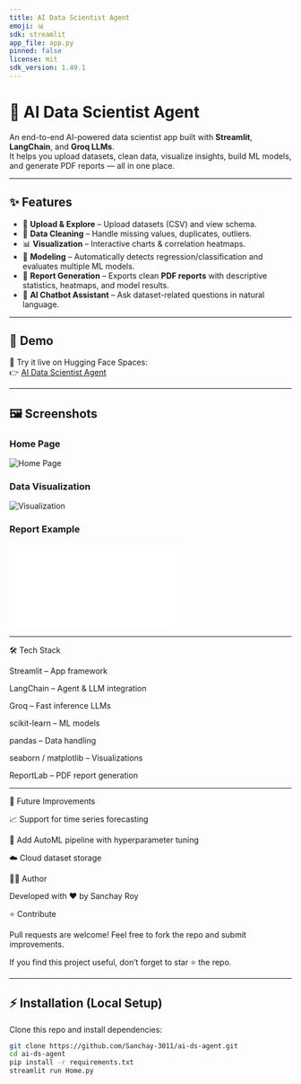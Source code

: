 ```yaml
---
title: AI Data Scientist Agent
emoji: 📊
sdk: streamlit
app_file: app.py
pinned: false
license: mit
sdk_version: 1.49.1
---
```


# 🤖 AI Data Scientist Agent

An end-to-end AI-powered data scientist app built with **Streamlit**, **LangChain**, and **Groq LLMs**.  
It helps you upload datasets, clean data, visualize insights, build ML models, and generate PDF reports — all in one place.  

---

## ✨ Features
- 📂 **Upload & Explore** – Upload datasets (CSV) and view schema.
- 🧹 **Data Cleaning** – Handle missing values, duplicates, outliers.
- 📊 **Visualization** – Interactive charts & correlation heatmaps.
- 🤖 **Modeling** – Automatically detects regression/classification and evaluates multiple ML models.
- 📑 **Report Generation** – Exports clean **PDF reports** with descriptive statistics, heatmaps, and model results.
- 💬 **AI Chatbot Assistant** – Ask dataset-related questions in natural language.

---

## 🚀 Demo
🔗 Try it live on Hugging Face Spaces:  
👉 [AI Data Scientist Agent](https://huggingface.co/spaces/Sanchay3011/ai-ds-agent)

---

## 🖼️ Screenshots
### Home Page
![Home Page](assets/home.png)

### Data Visualization
![Visualization](assets/visualization.png)

### Report Example
![Report](assets/report.pdf)

---

🛠️ Tech Stack

Streamlit
 – App framework

LangChain
 – Agent & LLM integration

Groq
 – Fast inference LLMs

scikit-learn
 – ML models

pandas
 – Data handling

seaborn
 / matplotlib
 – Visualizations

ReportLab
 – PDF report generation

 ---

 📌 Future Improvements

📈 Support for time series forecasting

🧠 Add AutoML pipeline with hyperparameter tuning

☁️ Cloud dataset storage

👩‍💻 Author

Developed with ❤️ by Sanchay Roy

⭐ Contribute

Pull requests are welcome! Feel free to fork the repo and submit improvements.

If you find this project useful, don’t forget to star ⭐ the repo.

---

## ⚡ Installation (Local Setup)
Clone this repo and install dependencies:
```bash
git clone https://github.com/Sanchay-3011/ai-ds-agent.git
cd ai-ds-agent
pip install -r requirements.txt
streamlit run Home.py
